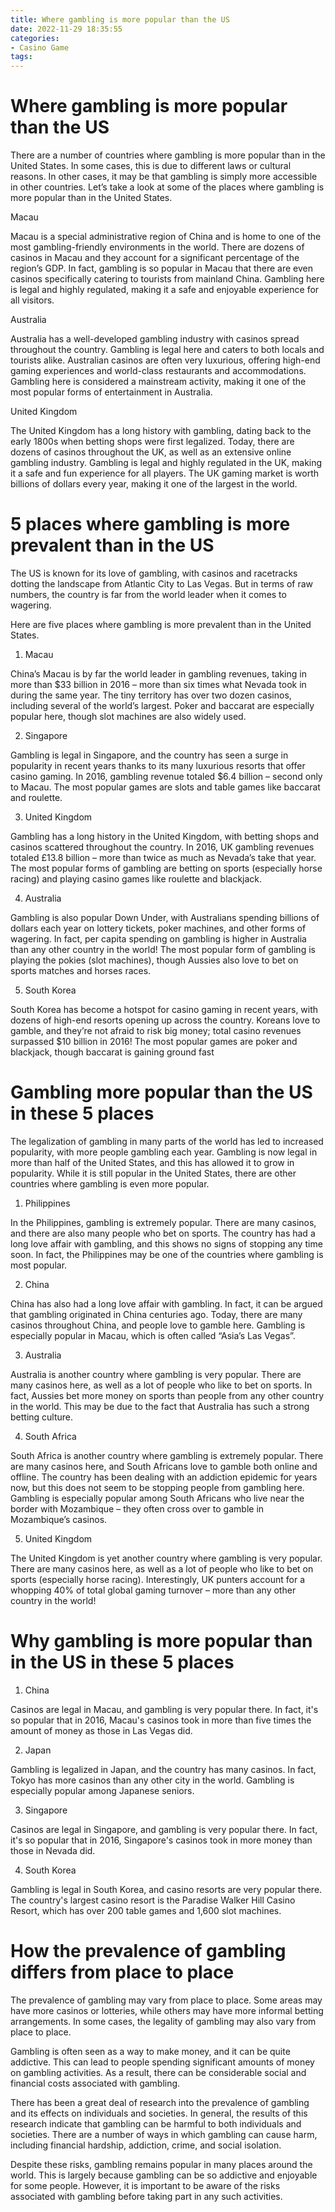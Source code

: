 ```yaml
---
title: Where gambling is more popular than the US
date: 2022-11-29 18:35:55
categories:
- Casino Game
tags:
---
```



#  Where gambling is more popular than the US

There are a number of countries where gambling is more popular than in the United States. In some cases, this is due to different laws or cultural reasons. In other cases, it may be that gambling is simply more accessible in other countries. Let’s take a look at some of the places where gambling is more popular than in the United States.

Macau

Macau is a special administrative region of China and is home to one of the most gambling-friendly environments in the world. There are dozens of casinos in Macau and they account for a significant percentage of the region’s GDP. In fact, gambling is so popular in Macau that there are even casinos specifically catering to tourists from mainland China. Gambling here is legal and highly regulated, making it a safe and enjoyable experience for all visitors.

Australia

Australia has a well-developed gambling industry with casinos spread throughout the country. Gambling is legal here and caters to both locals and tourists alike. Australian casinos are often very luxurious, offering high-end gaming experiences and world-class restaurants and accommodations. Gambling here is considered a mainstream activity, making it one of the most popular forms of entertainment in Australia.

United Kingdom

The United Kingdom has a long history with gambling, dating back to the early 1800s when betting shops were first legalized. Today, there are dozens of casinos throughout the UK, as well as an extensive online gambling industry. Gambling is legal and highly regulated in the UK, making it a safe and fun experience for all players. The UK gaming market is worth billions of dollars every year, making it one of the largest in the world.

#  5 places where gambling is more prevalent than in the US

The US is known for its love of gambling, with casinos and racetracks dotting the landscape from Atlantic City to Las Vegas. But in terms of raw numbers, the country is far from the world leader when it comes to wagering.

Here are five places where gambling is more prevalent than in the United States.

1. Macau

China’s Macau is by far the world leader in gambling revenues, taking in more than $33 billion in 2016 – more than six times what Nevada took in during the same year. The tiny territory has over two dozen casinos, including several of the world’s largest. Poker and baccarat are especially popular here, though slot machines are also widely used.

2. Singapore

Gambling is legal in Singapore, and the country has seen a surge in popularity in recent years thanks to its many luxurious resorts that offer casino gaming. In 2016, gambling revenue totaled $6.4 billion – second only to Macau. The most popular games are slots and table games like baccarat and roulette.

3. United Kingdom

Gambling has a long history in the United Kingdom, with betting shops and casinos scattered throughout the country. In 2016, UK gambling revenues totaled £13.8 billion – more than twice as much as Nevada’s take that year. The most popular forms of gambling are betting on sports (especially horse racing) and playing casino games like roulette and blackjack.

4. Australia

Gambling is also popular Down Under, with Australians spending billions of dollars each year on lottery tickets, poker machines, and other forms of wagering. In fact, per capita spending on gambling is higher in Australia than any other country in the world! The most popular form of gambling is playing the pokies (slot machines), though Aussies also love to bet on sports matches and horses races.

5. South Korea

South Korea has become a hotspot for casino gaming in recent years, with dozens of high-end resorts opening up across the country. Koreans love to gamble, and they’re not afraid to risk big money; total casino revenues surpassed $10 billion in 2016! The most popular games are poker and blackjack, though baccarat is gaining ground fast

#  Gambling more popular than the US in these 5 places

The legalization of gambling in many parts of the world has led to increased popularity, with more people gambling each year. Gambling is now legal in more than half of the United States, and this has allowed it to grow in popularity. While it is still popular in the United States, there are other countries where gambling is even more popular.

1. Philippines

In the Philippines, gambling is extremely popular. There are many casinos, and there are also many people who bet on sports. The country has had a long love affair with gambling, and this shows no signs of stopping any time soon. In fact, the Philippines may be one of the countries where gambling is most popular.

2. China

China has also had a long love affair with gambling. In fact, it can be argued that gambling originated in China centuries ago. Today, there are many casinos throughout China, and people love to gamble here. Gambling is especially popular in Macau, which is often called “Asia’s Las Vegas”.

3. Australia

Australia is another country where gambling is very popular. There are many casinos here, as well as a lot of people who like to bet on sports. In fact, Aussies bet more money on sports than people from any other country in the world. This may be due to the fact that Australia has such a strong betting culture.

4. South Africa

South Africa is another country where gambling is extremely popular. There are many casinos here, and South Africans love to gamble both online and offline. The country has been dealing with an addiction epidemic for years now, but this does not seem to be stopping people from gambling here. Gambling is especially popular among South Africans who live near the border with Mozambique – they often cross over to gamble in Mozambique’s casinos.

5. United Kingdom

The United Kingdom is yet another country where gambling is very popular. There are many casinos here, as well as a lot of people who like to bet on sports (especially horse racing). Interestingly, UK punters account for a whopping 40% of total global gaming turnover – more than any other country in the world!

#  Why gambling is more popular than in the US in these 5 places

1. China

Casinos are legal in Macau, and gambling is very popular there. In fact, it's so popular that in 2016, Macau's casinos took in more than five times the amount of money as those in Las Vegas did.

2. Japan

Gambling is legalized in Japan, and the country has many casinos. In fact, Tokyo has more casinos than any other city in the world. Gambling is especially popular among Japanese seniors.

3. Singapore

Casinos are legal in Singapore, and gambling is very popular there. In fact, it's so popular that in 2016, Singapore's casinos took in more money than those in Nevada did.

4. South Korea

Gambling is legal in South Korea, and casino resorts are very popular there. The country's largest casino resort is the Paradise Walker Hill Casino Resort, which has over 200 table games and 1,600 slot machines.

#  How the prevalence of gambling differs from place to place

The prevalence of gambling may vary from place to place. Some areas may have more casinos or lotteries, while others may have more informal betting arrangements. In some cases, the legality of gambling may also vary from place to place.

Gambling is often seen as a way to make money, and it can be quite addictive. This can lead to people spending significant amounts of money on gambling activities. As a result, there can be considerable social and financial costs associated with gambling.

There has been a great deal of research into the prevalence of gambling and its effects on individuals and societies. In general, the results of this research indicate that gambling can be harmful to both individuals and societies. There are a number of ways in which gambling can cause harm, including financial hardship, addiction, crime, and social isolation.

Despite these risks, gambling remains popular in many places around the world. This is largely because gambling can be so addictive and enjoyable for some people. However, it is important to be aware of the risks associated with gambling before taking part in any such activities.